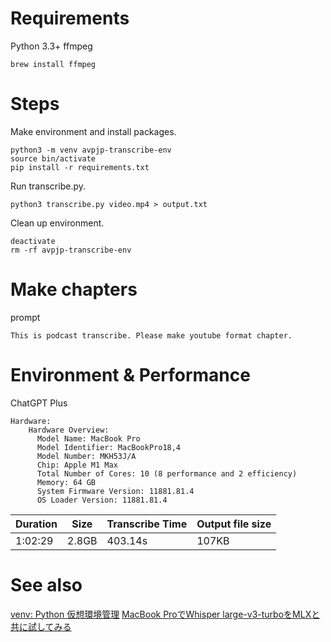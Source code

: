 
# Requirements

Python 3.3+
ffmpeg

```
brew install ffmpeg
```

# Steps

Make environment and install packages.

```
python3 -m venv avpjp-transcribe-env
source bin/activate
pip install -r requirements.txt
```

Run transcribe.py.

```
python3 transcribe.py video.mp4 > output.txt
```

Clean up environment.

```
deactivate
rm -rf avpjp-transcribe-env
```

# Make chapters

prompt

```
This is podcast transcribe. Please make youtube format chapter.
```

# Environment & Performance

ChatGPT Plus

```
Hardware:
    Hardware Overview:
      Model Name: MacBook Pro
      Model Identifier: MacBookPro18,4
      Model Number: MKH53J/A
      Chip: Apple M1 Max
      Total Number of Cores: 10 (8 performance and 2 efficiency)
      Memory: 64 GB
      System Firmware Version: 11881.81.4
      OS Loader Version: 11881.81.4
```

| Duration | Size | Transcribe Time | Output file size |
| --- | --- | --- | --- |
| 1:02:29 | 2.8GB | 403.14s | 107KB |

# See also

[venv: Python 仮想環境管理](https://qiita.com/fiftystorm36/items/b2fd47cf32c7694adc2e)
[MacBook ProでWhisper large-v3-turboをMLXと共に試してみる](https://note.com/ngc_shj/n/n4b197c67a8d9)